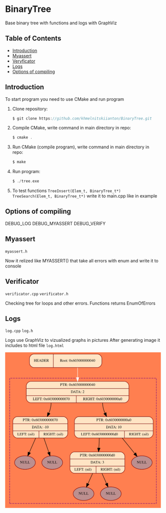 # BinaryTree

Base binary tree with functions and logs with GraphViz

## Table of Contents

- [Introduction](#inroduction)
- [Myassert](#myassert)
- [Veryficator](#verificator)
- [Logs](#logs)
- [Options of compiling](#options_of_compiling)

## Introduction

To start program you need to use CMake and run program

1. Clone repository:

    ```c
    $ git clone https://github.com/khmelnitskiianton/BinaryTree.git
    ```

2. Compile CMake, write command in main directory in repo:

    ```c
    $ cmake .
    ```

3. Run CMake (compile program), write command in main directory in repo:

    ```c
    $ make
    ```

4. Run program:

    ```c
    $ ./tree.exe
    ```

5.  To test functions 
    `TreeInsert(Elem_t, BinaryTree_t*)`
    `TreeSearch(Elem_t, BinaryTree_t*)` 
    write it to main.cpp like in example

## Options of compiling

DEBUG_LOG
DEBUG_MYASSERT
DEBUG_VERIFY

## Myassert

`myassert.h`

Now it relized like MYASSERT() that take all errors with enum and write it to console

## Verificator

`verificator.cpp` `verificator.h`

Checking tree for loops and other errors. Functions returns EnumOfErrors 

## Logs

`log.cpp` `log.h`

Logs use GraphViz to vizualized graphs in pictures
After generating image it includes to html file `log.html`

![Пример графического лога!](https://github.com/khmelnitskiianton/BinaryTree/blob/main/example_log.svg)